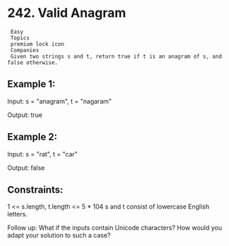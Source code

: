 # 242. Valid Anagram
     Easy
     Topics
     premium lock icon
     Companies
     Given two strings s and t, return true if t is an anagram of s, and false otherwise.



## Example 1:

Input: s = "anagram", t = "nagaram"

Output: true

## Example 2:

Input: s = "rat", t = "car"

Output: false



## Constraints:

1 <= s.length, t.length <= 5 * 104
s and t consist of lowercase English letters.


Follow up: What if the inputs contain Unicode characters? How would you adapt your solution to such a case?